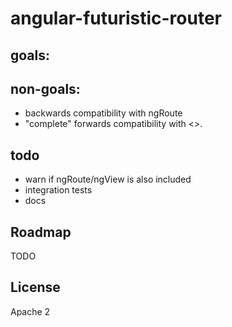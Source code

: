 # angular-futuristic-router


## goals:


## non-goals:
- backwards compatibility with ngRoute
- "complete" forwards compatibility with <>.

## todo
* warn if ngRoute/ngView is also included
* integration tests
* docs

## Roadmap
TODO

## License
Apache 2


